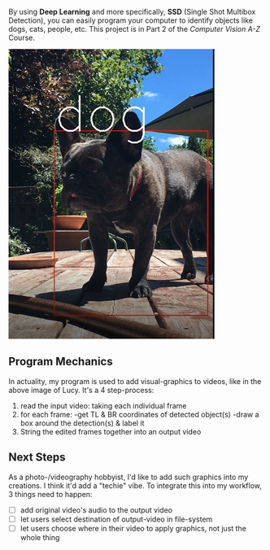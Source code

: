 By using **Deep Learning** and more specifically, **SSD** (Single Shot Multibox Detection), you can easily program your computer to identify objects like dogs, cats, people, etc. This project is in Part 2 of the *Computer Vision A-Z* Course.

![a single frame from a video of my dog](lucy2.png)

## Program Mechanics
In actuality, my program is used to add visual-graphics to videos, like in the above image of Lucy. It's a 4 step-process:

1. read the input video: taking each individual frame
2. for each frame:
  -get TL & BR coordinates of detected object(s)
  -draw a box around the detection(s) & label it
3. String the edited frames together into an output video

## Next Steps
As a photo-/videography hobbyist, I'd like to add such graphics into my creations. I think it'd add a "techie" vibe.
To integrate this into my workflow, 3 things need to happen:

- [ ] add original video's audio to the output video
- [ ] let users select destination of output-video in file-system  
- [ ] let users choose where in their video to apply graphics, not just the whole thing
